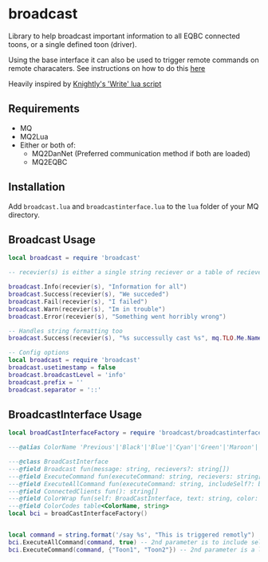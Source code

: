 # broadcast

Library to help broadcast important information to all EQBC connected toons, or a single defined toon (driver).

Using the base interface it can also be used to trigger remote commands on remote characaters. See instructions on how to do this [here](#broadcastInterface-usage)

Heavily inspired by [Knightly's 'Write' lua script](https://www.redguides.com/community/resources/knightlinc-write-lua-and-other-utilities.2193/)

## Requirements

- MQ
- MQ2Lua
- Either or both of:
  - MQ2DanNet (Preferred communication method if both are loaded)
  - MQ2EQBC

## Installation
Add `broadcast.lua` and `broadcastinterface.lua` to the `lua` folder of your MQ directory.

## Broadcast Usage

```lua
local broadcast = require 'broadcast'

-- recevier(s) is either a single string reciever or a table of recievers ie {"Toon1", "Toon2"}, an empty table will send to all

broadcast.Info(recevier(s), "Information for all")
broadcast.Success(recevier(s), "We succeded")
broadcast.Fail(recevier(s), "I failed")
broadcast.Warn(recevier(s), "Im in trouble")
broadcast.Error(recevier(s), "Something went horribly wrong")

-- Handles string formatting too
broadcast.Success(recevier(s), "%s successully cast %s", mq.TLO.Me.Name, 'Complete Heal')
```

```lua
-- Config options
local broadcast = require 'broadcast'
broadcast.usetimestamp = false
broadcast.broadcastLevel = 'info'
broadcast.prefix = ''
broadcast.separator = '::'
```

## BroadcastInterface Usage
```lua
local broadCastInterfaceFactory = require 'broadcast/broadcastinterface'

---@alias ColorName 'Previous'|'Black'|'Blue'|'Cyan'|'Green'|'Maroon'|'Orange'|'Red'|'White'|'Yellow'

---@class BroadCastInterface
---@field Broadcast fun(message: string, recievers?: string[])
---@field ExecuteCommand fun(executeCommand: string, recievers: string[])
---@field ExecuteAllCommand fun(executeCommand: string, includeSelf?: boolean)
---@field ConnectedClients fun(): string[]
---@field ColorWrap fun(self: BroadCastInterface, text: string, color: ColorName): string
---@field ColorCodes table<ColorName, string>
local bci = broadCastInterfaceFactory()


local command = string.format('/say %s', "This is triggered remotly")
bci.ExecuteAllCommand(command, true) -- 2nd parameter is to include self and is optional (default false)
bci.ExecuteCommand(command, {"Toon1", "Toon2"}) -- 2nd parameter is a list of toons that should execute the command
```